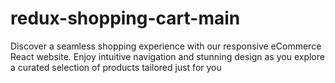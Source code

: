 # redux-shopping-cart-main
Discover a seamless shopping experience with our responsive eCommerce React website. Enjoy intuitive navigation and stunning design as you explore a curated selection of products tailored just for you
